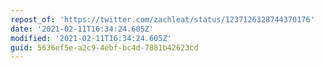 ```yaml
---
repost_of: 'https://twitter.com/zachleat/status/1237126328744370176'
date: '2021-02-11T16:34:24.605Z'
modified: '2021-02-11T16:34:24.605Z'
guid: 5636ef5e-a2c9-4ebf-bc4d-7881b42623cd
---
```

 
